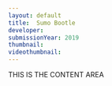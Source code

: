 ```yaml
---
layout: default
title:  Sumo Bootle
developer: 
submissionYear: 2019
thumbnail: 
videothumbnail: 
---
```


THIS IS THE CONTENT AREA